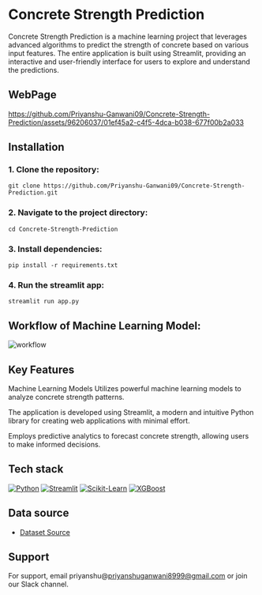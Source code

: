 # Concrete Strength Prediction

Concrete Strength Prediction is a machine learning project that leverages advanced algorithms to predict the strength of concrete based on various input features. The entire application is built using Streamlit, providing an interactive and user-friendly interface for users to explore and understand the predictions.


## WebPage 


https://github.com/Priyanshu-Ganwani09/Concrete-Strength-Prediction/assets/96206037/01ef45a2-c4f5-4dca-b038-677f00b2a033



## Installation

### 1. Clone the repository:
    git clone https://github.com/Priyanshu-Ganwani09/Concrete-Strength-Prediction.git

### 2. Navigate to the project directory:
    cd Concrete-Strength-Prediction

### 3. Install dependencies:
    pip install -r requirements.txt

### 4. Run the streamlit app:
    streamlit run app.py
   
    
## Workflow of Machine Learning Model:


![workflow](https://github.com/Priyanshu-Ganwani09/Concrete-Strength-Prediction/assets/96206037/d4d08bcd-5e58-4abc-9d0a-2c34e4dff73c)


## Key Features


 Machine Learning Models Utilizes powerful machine learning models to analyze concrete strength patterns.
 
 The application is developed using Streamlit, a modern and intuitive Python library for creating web applications with minimal effort.
 
 Employs predictive analytics to forecast concrete strength, allowing users to make informed decisions.

 ## Tech stack

[![Python](https://img.shields.io/badge/Python-3.8-blue.svg)](https://www.python.org/)
[![Streamlit](https://img.shields.io/badge/Streamlit-1.29.0-orange.svg)](https://www.streamlit.io/)
[![Scikit-Learn](https://img.shields.io/badge/Scikit--Learn-1.3.2-green.svg)](https://scikit-learn.org/stable/)
[![XGBoost](https://img.shields.io/badge/XGBoost-2.0.3-blueviolet.svg)](https://xgboost.readthedocs.io/en/latest/)




##  Data source
 - [Dataset Source](http://archive.ics.uci.edu/dataset/165/concrete+compressive+strength)

## Support

For support, email priyanshu@priyanshuganwani8999@gmail.com or join our Slack channel.
